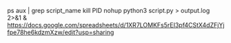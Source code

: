 ps aux | grep script_name
kill PID
nohup python3 script.py > output.log 2>&1 &
https://docs.google.com/spreadsheets/d/1XR7LOMKFs5rEI3pf4CStX4dZFjYjfpe78he6kdzmXzw/edit?usp=sharing
